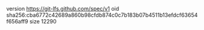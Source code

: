 version https://git-lfs.github.com/spec/v1
oid sha256:cba6772c42689a860b98cfdb874c0c7b183b07b4511b13efdcf63654f656aff9
size 12290
